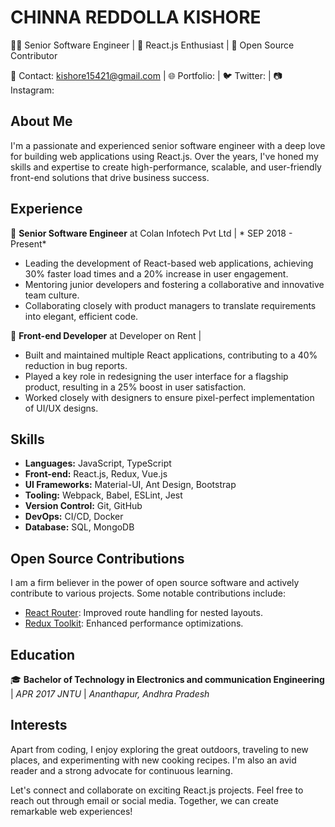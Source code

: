 # CHINNA REDDOLLA KISHORE

👨‍💻 Senior Software Engineer | 🚀 React.js Enthusiast | 🌟 Open Source Contributor

📧 Contact: kishore15421@gmail.com | 🌐 Portfolio:  | 🐦 Twitter:  | 📷 Instagram: 

## About Me

I'm a passionate and experienced senior software engineer with a deep love for building web applications using React.js. Over the years, I've honed my skills and expertise to create high-performance, scalable, and user-friendly front-end solutions that drive business success.

## Experience

🚀 **Senior Software Engineer** at Colan Infotech Pvt Ltd | * SEP 2018 - Present*
- Leading the development of React-based web applications, achieving 30% faster load times and a 20% increase in user engagement.
- Mentoring junior developers and fostering a collaborative and innovative team culture.
- Collaborating closely with product managers to translate requirements into elegant, efficient code.

💼 **Front-end Developer** at Developer on Rent |
- Built and maintained multiple React applications, contributing to a 40% reduction in bug reports.
- Played a key role in redesigning the user interface for a flagship product, resulting in a 25% boost in user satisfaction.
- Worked closely with designers to ensure pixel-perfect implementation of UI/UX designs.

## Skills

- **Languages:** JavaScript, TypeScript
- **Front-end:** React.js, Redux, Vue.js
- **UI Frameworks:** Material-UI, Ant Design, Bootstrap
- **Tooling:** Webpack, Babel, ESLint, Jest
- **Version Control:** Git, GitHub
- **DevOps:** CI/CD, Docker
- **Database:** SQL, MongoDB

## Open Source Contributions

I am a firm believer in the power of open source software and actively contribute to various projects. Some notable contributions include:
- [React Router](https://github.com/ReactTraining/react-router): Improved route handling for nested layouts.
- [Redux Toolkit](https://github.com/reduxjs/redux-toolkit): Enhanced performance optimizations.

## Education

🎓 **Bachelor of Technology in Electronics and communication Engineering** | *APR 2017*
*JNTU* | *Ananthapur, Andhra Pradesh*

## Interests

Apart from coding, I enjoy exploring the great outdoors, traveling to new places, and experimenting with new cooking recipes. I'm also an avid reader and a strong advocate for continuous learning.

Let's connect and collaborate on exciting React.js projects. Feel free to reach out through email or social media. Together, we can create remarkable web experiences!
